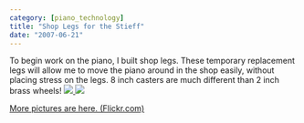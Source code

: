 ```yaml
---
category: [piano_technology]
title: "Shop Legs for the Stieff"
date: "2007-06-21"
---
```


To begin work on the piano, I built shop legs. These temporary replacement legs will allow me to move the piano around in the shop easily, without placing stress on the legs. 8 inch casters are much different than 2 inch brass wheels! [![](http://farm2.static.flickr.com/1354/585293976_43b8bf268a.jpg?v=0) ![](http://farm2.static.flickr.com/1077/585292388_f21b856fb4.jpg?v=0)](http://www.flickr.com/photos/duanemcguire/sets/72157600425922042/show/ "More pictures on Flickr.com") 

[](http://www.flickr.com/photos/duanemcguire/sets/72157600425922042/show/ "More pictures on Flickr.com")[More pictures are here. (Flickr.com)](http://www.flickr.com/photos/duanemcguire/sets/72157600425922042/show/ "More pictures on Flickr.com")
